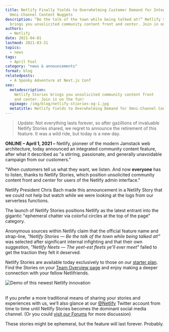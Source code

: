 ```yaml
---
title: Netlify Finally Yields to Overwhelming Customer Demand for Integrated
  Omni-Channel Content Nuggets
description: “Be the talk of the town while being talked at!” Netlify Stories
  brings you unsolicited community content front and center. Join in on the fun!
authors:
  - Netlify
date: 2021-04-01
lastmod: 2021-03-31
topics:
  - news
tags:
  - April Fool
category: "news & announcements"
format: blog
relatedposts:
  - A Spooky Adventure at Next.js Conf
seo:
  metadescription:
    Netlify Stories brings you unsolicited community content front
    and center. Join in on the fun!
  ogimage: /img/blog/netlify-stiories-og-1.jpg
  metatitle: Netlify Yields to Overwhelming Demand for Omni-Channel Content Nuggets
---
```


> Update: Not everything lasts forever, so after gazillions of invaluable Netlify Stories shared, we regret to announce the retirement of this feature. It was a wild ride, but today is a new day.

**ONLINE – April 1, 2021 –** Netlify, pioneer of the modern Jamstack web architecture, today announced an integrated community content feature, after what it described as "a stirring, passionate, and generally unavoidable campaign from our customers."

"When customers tell us what they want, we listen. And now **everyone** has to listen, thanks to Netlify Stories, which position unsolicited community content front and center for users of the Netlify admin interface."

Netlify President Chris Bach made this announcement in a Netlify Story that we could not help but watch while we were looking at the logs from our serverless functions.

The launch of Netlify Stories positions Netlify as the latest entrant into the gigantic "ephemeral chatter via colorful circles at the top of the page" category.

Anonymous sources within Netlify claim that the official feature name and strap-line, _"Netlify Stories — Be the talk of the town while being talked at!"_ was selected after significant internal infighting and that their own suggestion, _"Netlify Neets — The yeet-est fleets ye’ll ever meet"_ failed to get the traction they felt it deserved.

Netlify Stories are available today exclusively to those on our [starter plan](https://www.netlify.com/pricing/). Find the Stories on your [Team Overview page](http://app.netlify.com) and enjoy making a deeper connection with your fellow Netlifriends.

![Demo of this newest Netlify innovation](/img/blog/screengrab.gif "Demo of this newest Netlify innovation")

\
If you prefer a more traditional means of sharing your stories and experiences with us, we’ll also glance at our [@Netlify](https://twitter.com/netlify) Twitter account from time to time until Netlify Stories becomes the dominant social media channel. (Or you could [visit our Forums](https://answers.netlify.com/t/new-product-update-neets-aka-netlify-fleets-aka-netlify-stories/35236) for more discussion)

These stories might be ephemeral, but the feature will last forever. Probably.
